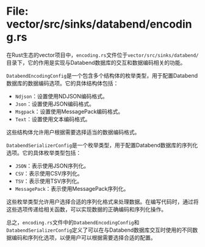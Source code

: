# File: vector/src/sinks/databend/encoding.rs

在Rust生态的vector项目中，`encoding.rs`文件位于`vector/src/sinks/databend/`目录下，它的作用是实现与Databend数据库的交互和数据编码相关的功能。

`DatabendEncodingConfig`是一个包含多个结构体的枚举类型，用于配置Databend数据库的数据编码选项。它的具体结构体包括：

- `Ndjson`：设置使用NDJSON编码格式。
- `Json`：设置使用JSON编码格式。
- `Msgpack`：设置使用MessagePack编码格式。
- `Text`：设置使用文本编码格式。

这些结构体允许用户根据需要选择适当的数据编码格式。

`DatabendSerializerConfig`是一个枚举类型，用于配置Databend数据库的序列化选项。它的具体枚举类型包括：

- `JSON`：表示使用JSON序列化。
- `CSV`：表示使用CSV序列化。
- `TSV`：表示使用TSV序列化。
- `MessagePack`：表示使用MessagePack序列化。

这些枚举类型允许用户选择合适的序列化格式来处理数据。在编写代码时，通过将这些选项传递给相关函数，可以实现数据的正确编码和序列化操作。

总之，`encoding.rs`文件中的`DatabendEncodingConfig`和`DatabendSerializerConfig`定义了可以在与Databend数据库交互时使用的不同数据编码和序列化选项，以便用户可以根据需要选择合适的配置。

